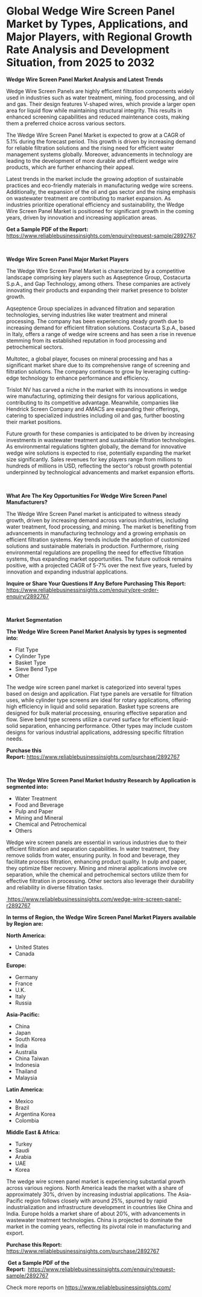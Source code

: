 <p><h1>Global Wedge Wire Screen Panel Market by Types, Applications, and Major Players, with Regional Growth Rate Analysis and Development Situation, from 2025 to 2032</h1></p><p><strong>Wedge Wire Screen Panel Market Analysis and Latest Trends</strong></p>
<p><p>Wedge Wire Screen Panels are highly efficient filtration components widely used in industries such as water treatment, mining, food processing, and oil and gas. Their design features V-shaped wires, which provide a larger open area for liquid flow while maintaining structural integrity. This results in enhanced screening capabilities and reduced maintenance costs, making them a preferred choice across various sectors.</p><p>The Wedge Wire Screen Panel Market is expected to grow at a CAGR of 5.1% during the forecast period. This growth is driven by increasing demand for reliable filtration solutions and the rising need for efficient water management systems globally. Moreover, advancements in technology are leading to the development of more durable and efficient wedge wire products, which are further enhancing their appeal.</p><p>Latest trends in the market include the growing adoption of sustainable practices and eco-friendly materials in manufacturing wedge wire screens. Additionally, the expansion of the oil and gas sector and the rising emphasis on wastewater treatment are contributing to market expansion. As industries prioritize operational efficiency and sustainability, the Wedge Wire Screen Panel Market is positioned for significant growth in the coming years, driven by innovation and increasing application areas.</p></p>
<p><strong>Get a Sample PDF of the Report:&nbsp;</strong> <a href="https://www.reliablebusinessinsights.com/enquiry/request-sample/2892767?utm_campaign=3133&utm_medium=2&utm_source=Github&utm_content=ia&utm_term=15032025&utm_id=wedge-wire-screen-panel">https://www.reliablebusinessinsights.com/enquiry/request-sample/2892767</a></p>
<p>&nbsp;</p>
<p><strong>Wedge Wire Screen Panel Major Market Players</strong></p>
<p><p>The Wedge Wire Screen Panel Market is characterized by a competitive landscape comprising key players such as Aqseptence Group, Costacurta S.p.A., and Gap Technology, among others. These companies are actively innovating their products and expanding their market presence to bolster growth.</p><p>Aqseptence Group specializes in advanced filtration and separation technologies, serving industries like water treatment and mineral processing. The company has been experiencing steady growth due to increasing demand for efficient filtration solutions. Costacurta S.p.A., based in Italy, offers a range of wedge wire screens and has seen a rise in revenue stemming from its established reputation in food processing and petrochemical sectors.</p><p>Multotec, a global player, focuses on mineral processing and has a significant market share due to its comprehensive range of screening and filtration solutions. The company continues to grow by leveraging cutting-edge technology to enhance performance and efficiency.</p><p>Trislot NV has carved a niche in the market with its innovations in wedge wire manufacturing, optimizing their designs for various applications, contributing to its competitive advantage. Meanwhile, companies like Hendrick Screen Company and AMACS are expanding their offerings, catering to specialized industries including oil and gas, further boosting their market positions.</p><p>Future growth for these companies is anticipated to be driven by increasing investments in wastewater treatment and sustainable filtration technologies. As environmental regulations tighten globally, the demand for innovative wedge wire solutions is expected to rise, potentially expanding the market size significantly. Sales revenues for key players range from millions to hundreds of millions in USD, reflecting the sector's robust growth potential underpinned by technological advancements and market expansion efforts.</p></p>
<p>&nbsp;</p>
<p><strong>What Are The Key Opportunities For Wedge Wire Screen Panel Manufacturers?</strong></p>
<p><p>The Wedge Wire Screen Panel market is anticipated to witness steady growth, driven by increasing demand across various industries, including water treatment, food processing, and mining. The market is benefiting from advancements in manufacturing technology and a growing emphasis on efficient filtration systems. Key trends include the adoption of customized solutions and sustainable materials in production. Furthermore, rising environmental regulations are propelling the need for effective filtration systems, thus expanding market opportunities. The future outlook remains positive, with a projected CAGR of 5-7% over the next five years, fueled by innovation and expanding industrial applications.</p></p>
<p><strong>Inquire or Share Your Questions If Any Before Purchasing This Report:</strong> <a href="https://www.reliablebusinessinsights.com/enquiry/pre-order-enquiry/2892767?utm_campaign=3133&utm_medium=2&utm_source=Github&utm_content=ia&utm_term=15032025&utm_id=wedge-wire-screen-panel">https://www.reliablebusinessinsights.com/enquiry/pre-order-enquiry/2892767</a></p>
<p>&nbsp;</p>
<p><strong>Market Segmentation</strong></p>
<p><strong>The Wedge Wire Screen Panel Market Analysis by types is segmented into:</strong></p>
<p><ul><li>Flat Type</li><li>Cylinder Type</li><li>Basket Type</li><li>Sieve Bend Type</li><li>Other</li></ul></p>
<p><p>The wedge wire screen panel market is categorized into several types based on design and application. Flat type panels are versatile for filtration uses, while cylinder type screens are ideal for rotary applications, offering high efficiency in liquid and solid separation. Basket type screens are designed for bulk material processing, ensuring effective separation and flow. Sieve bend type screens utilize a curved surface for efficient liquid-solid separation, enhancing performance. Other types may include custom designs for various industrial applications, addressing specific filtration needs.</p></p>
<p><strong>Purchase this Report:&nbsp;</strong><a href="https://www.reliablebusinessinsights.com/purchase/2892767?utm_campaign=3133&utm_medium=2&utm_source=Github&utm_content=ia&utm_term=15032025&utm_id=wedge-wire-screen-panel">https://www.reliablebusinessinsights.com/purchase/2892767</a></p>
<p>&nbsp;</p>
<p><strong>The Wedge Wire Screen Panel Market Industry Research by Application is segmented into:</strong></p>
<p><ul><li>Water Treatment</li><li>Food and Beverage</li><li>Pulp and Paper</li><li>Mining and Mineral</li><li>Chemical and Petrochemical</li><li>Others</li></ul></p>
<p><p>Wedge wire screen panels are essential in various industries due to their efficient filtration and separation capabilities. In water treatment, they remove solids from water, ensuring purity. In food and beverage, they facilitate process filtration, enhancing product quality. In pulp and paper, they optimize fiber recovery. Mining and mineral applications involve ore separation, while the chemical and petrochemical sectors utilize them for effective filtration in processing. Other sectors also leverage their durability and reliability in diverse filtration tasks.</p></p>
<p><a href="https://www.reliablebusinessinsights.com/wedge-wire-screen-panel-r2892767?utm_campaign=3133&utm_medium=2&utm_source=Github&utm_content=ia&utm_term=15032025&utm_id=wedge-wire-screen-panel">&nbsp;https://www.reliablebusinessinsights.com/wedge-wire-screen-panel-r2892767</a></p>
<p><strong>In terms of Region, the Wedge Wire Screen Panel Market Players available by Region are:</strong></p>
<p>
    <p> <strong> North America: </strong>
        <ul>
            <li>United States</li>
            <li>Canada</li>
        </ul>
        </p> 
    <p> <strong> Europe: </strong>
        <ul>
            <li>Germany</li>
            <li>France</li>
            <li>U.K.</li>
            <li>Italy</li>
            <li>Russia</li>
        </ul>
        </p> 
    <p> <strong> Asia-Pacific: </strong>
        <ul>
            <li>China</li>
            <li>Japan</li>
            <li>South Korea</li>
            <li>India</li>
            <li>Australia</li>
            <li>China Taiwan</li>
            <li>Indonesia</li>
            <li>Thailand</li>
            <li>Malaysia</li>
        </ul>
        </p> 
    <p> <strong> Latin America: </strong>
        <ul>
            <li>Mexico</li>
            <li>Brazil</li>
            <li>Argentina Korea</li>
            <li>Colombia</li>
        </ul>
        </p> 
    <p> <strong> Middle East & Africa: </strong>
        <ul>
            <li>Turkey</li>
            <li>Saudi</li>
            <li>Arabia</li>
            <li>UAE</li>
            <li>Korea</li>
        </ul>
    </p>
    </p>
<p><p>The wedge wire screen panel market is experiencing substantial growth across various regions. North America leads the market with a share of approximately 30%, driven by increasing industrial applications. The Asia-Pacific region follows closely with around 25%, spurred by rapid industrialization and infrastructure development in countries like China and India. Europe holds a market share of about 20%, with advancements in wastewater treatment technologies. China is projected to dominate the market in the coming years, reflecting its pivotal role in manufacturing and export.</p></p>
<p><strong>Purchase this Report: </strong><a href="https://www.reliablebusinessinsights.com/purchase/2892767?utm_campaign=3133&utm_medium=2&utm_source=Github&utm_content=ia&utm_term=15032025&utm_id=wedge-wire-screen-panel">https://www.reliablebusinessinsights.com/purchase/2892767</a></p>
<p>&nbsp;<strong>Get a Sample PDF of the Report:&nbsp;&nbsp;</strong><a href="https://www.reliablebusinessinsights.com/enquiry/request-sample/2892767?utm_campaign=3133&utm_medium=2&utm_source=Github&utm_content=ia&utm_term=15032025&utm_id=wedge-wire-screen-panel">https://www.reliablebusinessinsights.com/enquiry/request-sample/2892767</a></p>
<p><strong></strong></p>
<p>Check more reports on <a href="https://www.reliablebusinessinsights.com/?utm_campaign=3133&utm_medium=2&utm_source=Github&utm_content=ia&utm_term=15032025&utm_id=wedge-wire-screen-panel">https://www.reliablebusinessinsights.com/</a></p>